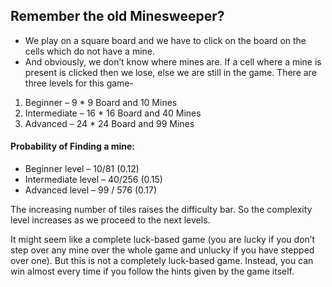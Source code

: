 ## Remember the old Minesweeper? 
- We play on a square board and we have to click on the board on the cells which do not have a mine.
- And obviously, we don’t know where mines are. If a cell where a mine is present is clicked then we lose, else we are still in the game. 
There are three levels for this game- 

1. Beginner – 9 * 9 Board and 10 Mines
2. Intermediate – 16 * 16 Board and 40 Mines
3. Advanced – 24 * 24 Board and 99 Mines

#### Probability of Finding a mine: 
- Beginner  level –  10/81 (0.12)
- Intermediate level – 40/256 (0.15)
- Advanced level – 99 / 576 (0.17)

The increasing number of tiles raises the difficulty bar. So the complexity level increases as we proceed to the next levels.

It might seem like a complete luck-based game (you are lucky if you don’t step over any mine over the whole game and unlucky if you have stepped over one). But this is not a completely luck-based game. Instead, you can win almost every time if you follow the hints given by the game itself. 